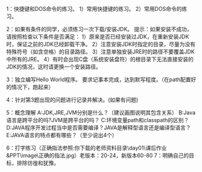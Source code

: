 1：快捷键和DOS命令的练习。
   1）常用快捷键的练习。
   2）常用DOS命令的练习。

2：如果有条件的同学，必须练习一次下载/安装JDK。
   提示：如果安装不成功，请按照检查以下条件是否满足：
        1）原来是否已经安装过JDK，在重新安装JDK时，保证之前的JDK已经卸载干净。
        2）注意安装JDK时指定的目录，尽量为没有特殊符号（如含空格）的目录路径。
        3）注意单独安装JRE时的路径不要覆盖JDK中所有的JRE。
        4）有时会出现C盘（系统安装盘符）的根目录下无法直接安装的JDK的情况，这时请更换一个安装路径。

3：独立编写Hello World程序。
   要求记事本完成，达到默写程度。（在path配置好的情况下，跑起来）

4：针对第3题出现的问题进行记录并解决。(如果有问题)

5：概念理解
	A:JDK,JRE,JVM分别是什么？（建议画图说明其包含关系）
	B:Java语言是跨平台的吗?JVM是跨平台的吗？
	C:环境变量path和classpath的区别？
	D:JAVA程序开发过程当中是否需要编译？JAVA是解释型语言还是编译型语言？
        E:JAVA语言的特点都有哪些？（至少说出4个）
        

6：打字练习（正确指法参照:你下载的老师资料目录\day01\课后作业&PPT\image\正确的指法.jpg）老版本：20-24，新版本60-80
7：明确自己的目标，排除彷徨和犹豫。

